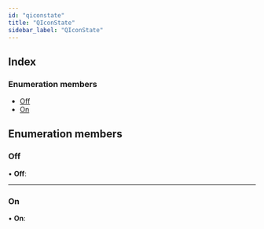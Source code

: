 ```yaml
---
id: "qiconstate"
title: "QIconState"
sidebar_label: "QIconState"
---
```


## Index

### Enumeration members

* [Off](qiconstate.md#off)
* [On](qiconstate.md#on)

## Enumeration members

###  Off

• **Off**:

___

###  On

• **On**:
